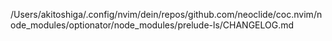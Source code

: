 /Users/akitoshiga/.config/nvim/dein/repos/github.com/neoclide/coc.nvim/node_modules/optionator/node_modules/prelude-ls/CHANGELOG.md